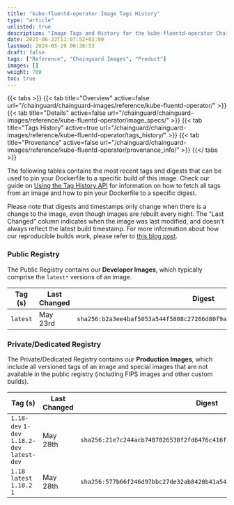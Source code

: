 ```yaml
---
title: "kube-fluentd-operator Image Tags History"
type: "article"
unlisted: true
description: "Image Tags and History for the kube-fluentd-operator Chainguard Image"
date: 2023-06-22T11:07:52+02:00
lastmod: 2024-05-29 00:38:53
draft: false
tags: ["Reference", "Chainguard Images", "Product"]
images: []
weight: 700
toc: true
---
```


{{< tabs >}}
{{< tab title="Overview" active=false url="/chainguard/chainguard-images/reference/kube-fluentd-operator/" >}}
{{< tab title="Details" active=false url="/chainguard/chainguard-images/reference/kube-fluentd-operator/image_specs/" >}}
{{< tab title="Tags History" active=true url="/chainguard/chainguard-images/reference/kube-fluentd-operator/tags_history/" >}}
{{< tab title="Provenance" active=false url="/chainguard/chainguard-images/reference/kube-fluentd-operator/provenance_info/" >}}
{{</ tabs >}}

The following tables contains the most recent tags and digests that can be used to pin your Dockerfile to a specific build of this image. Check our guide on [Using the Tag History API](/chainguard/chainguard-images/using-the-tag-history-api/) for information on how to fetch all tags from an image and how to pin your Dockerfile to a specific digest.

Please note that digests and timestamps only change when there is a change to the image, even though images are rebuilt every night. The "Last Changed" column indicates when the image was last modified, and doesn't always reflect the latest build timestamp. For more information about how our reproducible builds work, please refer to [this blog post](https://www.chainguard.dev/unchained/reproducing-chainguards-reproducible-image-builds).

### Public Registry
The Public Registry contains our **Developer Images**, which typically comprise the `latest*` versions of an image.

| Tag (s)   | Last Changed | Digest                                                                    |
|-----------|--------------|---------------------------------------------------------------------------|
|  `latest` | May 23rd     | `sha256:b2a3ee4baf5053a544f5808c27266d80f9afdf6bd49c9509ca7efccc09886a15` |


### Private/Dedicated Registry
The Private/Dedicated Registry contains our **Production Images**, which include all versioned tags of an image and special images that are not available in the public registry (including FIPS images and other custom builds).

| Tag (s)                                       | Last Changed | Digest                                                                    |
|-----------------------------------------------|--------------|---------------------------------------------------------------------------|
|  `1.18-dev` `1-dev` `1.18.2-dev` `latest-dev` | May 28th     | `sha256:21e7c244acb7487026530f2fd6476c416fa7a91d86b6bf9794410c6eca8787b1` |
|  `1.18` `latest` `1.18.2` `1`                 | May 28th     | `sha256:577b66f246d97bbc27de32ab8420b41a54d2ec5b2bf28143d4bb70e8dda3e926` |

